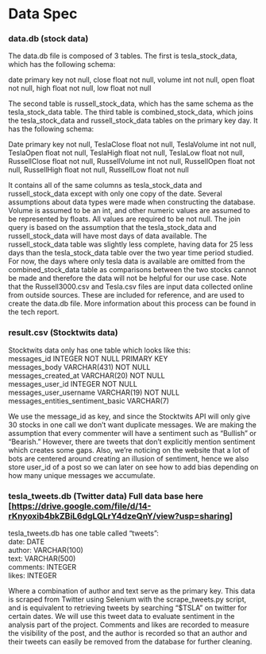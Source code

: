 # Data Spec
### data.db (stock data)
The data.db file is composed of 3 tables. The first is tesla_stock_data, which has the following schema:  

date primary key not null, close float not null, volume int not null, open float not null, high float not null, low float not null  

The second table is russell_stock_data, which has the same schema as the tesla_stock_data table. The third table is combined_stock_data, which joins the tesla_stock_data and russell_stock_data tables on the primary key day. It has the following schema:  

Date primary key not null, TeslaClose float not null, TeslaVolume int not null, TeslaOpen float not null, TeslaHigh float not null, TeslaLow float not null, RussellClose float not null, RussellVolume int not null, RussellOpen float not null, RussellHigh float not null, RussellLow float not null  

It contains all of the same columns as tesla_stock_data and russell_stock_data except with only one copy of the date. 
Several assumptions about data types were made when constructing the database. Volume is assumed to be an int, and other numeric values are assumed to be represented by floats. All values are required to be not null. 
The join query is based on the assumption that the tesla_stock_data and russell_stock_data will have most days of data available. The russell_stock_data table was slightly less complete, having data for 25 less days than the tesla_stock_data table over the two year time period studied. For now, the days where only tesla data is available are omitted from the combined_stock_data table as comparisons between the two stocks cannot be made and therefore the data will not be helpful for our use case. 
Note that the Russell3000.csv and Tesla.csv files are input data collected online from outside sources. These are included for reference, and are used to create the data.db file. More information about this process can be found in the tech report. 

### result.csv (Stocktwits data)
Stocktwits data only has one table which looks like this:   
   messages_id                       INTEGER  NOT NULL PRIMARY KEY   
   messages_body                     VARCHAR(431) NOT NULL  
   messages_created_at               VARCHAR(20) NOT NULL  
   messages_user_id                  INTEGER  NOT NULL  
   messages_user_username            VARCHAR(19) NOT NULL  
   messages_entities_sentiment_basic VARCHAR(7)  

We use the message_id as key, and since the Stocktwits API will only give 30 stocks in one call we don’t want duplicate messages. We are making the assumption that every commenter will have a sentiment such as “Bullish” or “Bearish.” However, there are tweets that don’t explicitly mention sentiment which creates some gaps. Also, we’re noticing on the website that a lot of bots are centered around creating an illusion of sentiment, hence we also store user_id of a post so we can later on see how to add bias depending on how many unique messages we accumulate. 

### tesla_tweets.db (Twitter data) Full data base here [https://drive.google.com/file/d/14-rKnyoxib4bkZBiL6dgLQLrY4dzeQnY/view?usp=sharing]
tesla_tweets.db has one table called “tweets”:   
	date:  		DATE  
	author: 	VARCHAR(100)  
	text: 		VARCHAR(500)  
	comments:	INTEGER  
	likes:	 	INTEGER  

Where a combination of author and text serve as the primary key. This data is scraped from Twitter using Selenium with the scrape_tweets.py script, and is equivalent to retrieving tweets by searching “$TSLA” on twitter for certain dates. We will use this tweet data to evaluate sentiment in the analysis part of the project. Comments and likes are recorded to measure the visibility of the post, and the author is recorded so that an author and their tweets can easily be removed from the database for further cleaning. 


